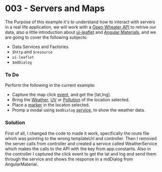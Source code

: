 # 003 - Servers and Maps

The Purpose of this example it's to understand how to interact with servers in a real life application, we will work with a [Open Wheater API][1] to retrive our data, also a little introduction about [ui-leaflet][2] and [Angular Materials][3], and we are going to cover the following subjects: 

*  Data Services and Factories
* `$http` and `$resource`
* `ui-leaflet`
* `$mdDialog`

### To Do
Perform the following in the current example:
* Capture the map click [event][4], and get the [lat,lng].
* Bring the [Weather][5], [UV][8] or [Pollution][9] of the location selected.
* Place a [marker][6] in the locaton selected.
* Promp a modal using `$mdDialog` [service][7], to show the weather data.

### Solution

First of all, I changed the code to made it work, specifically the route file which was pointing to the wrong templateUrl
and controller. Then I removed the server calls from controller and created a service called WeatherService which makes the
calls to the API with the key from app.constants.
Also in the controller I captured the click event to get the lat and lng and send them through the service and shows the
response in a mdDialog from AngularMaterial.

[1]:https://openweathermap.org/api
[2]: http://angular-ui.github.io/ui-leaflet/#!/
[3]: https://material.angularjs.org/latest/
[4]: http://angular-ui.github.io/ui-leaflet/#!/examples/events
[5]: https://openweathermap.org/current
[6]: http://angular-ui.github.io/ui-leaflet/#!/examples/marker
[7]: https://material.angularjs.org/latest/api/service/$mdDialog
[8]: https://openweathermap.org/api/uvi
[9]: https://openweathermap.org/api/pollution/co